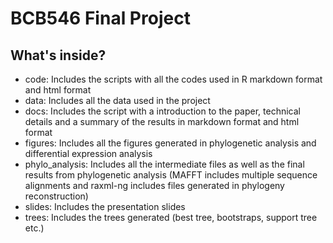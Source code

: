 # BCB546 Final Project

## What's inside?

* code: Includes the scripts with all the codes used in R markdown format and html format
* data: Includes all the data used in the project
* docs: Includes the script with a introduction to the paper, technical details and a summary of the results in markdown format and html format
* figures: Includes all the figures generated in phylogenetic analysis and differential expression analysis
* phylo_analysis: Includes all the intermediate files as well as the final results from phylogenetic analysis (MAFFT includes multiple sequence alignments and raxml-ng includes files generated in phylogeny reconstruction)
* slides: Includes the presentation slides
* trees: Includes the trees generated (best tree, bootstraps, support tree etc.)
